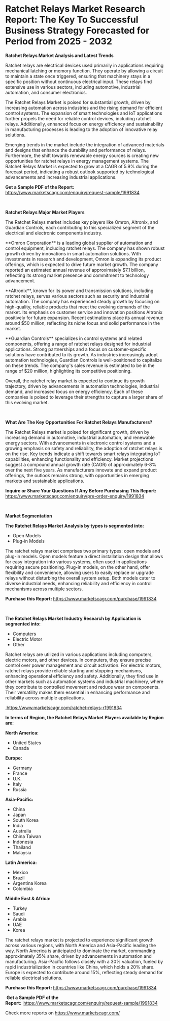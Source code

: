 <p><h1>Ratchet Relays Market Research Report: The Key To Successful Business Strategy Forecasted for Period from 2025 - 2032</h1></p><p><strong>Ratchet Relays Market Analysis and Latest Trends</strong></p>
<p><p>Ratchet relays are electrical devices used primarily in applications requiring mechanical latching or memory function. They operate by allowing a circuit to maintain a state once triggered, ensuring that machinery stays in a specific position without continuous electrical input. These relays find extensive use in various sectors, including automotive, industrial automation, and consumer electronics.</p><p>The Ratchet Relays Market is poised for substantial growth, driven by increasing automation across industries and the rising demand for efficient control systems. The expansion of smart technologies and IoT applications further propels the need for reliable control devices, including ratchet relays. Additionally, enhanced focus on energy efficiency and sustainability in manufacturing processes is leading to the adoption of innovative relay solutions.</p><p>Emerging trends in the market include the integration of advanced materials and designs that enhance the durability and performance of relays. Furthermore, the shift towards renewable energy sources is creating new opportunities for ratchet relays in energy management systems. The Ratchet Relays Market is expected to grow at a CAGR of 5.9% during the forecast period, indicating a robust outlook supported by technological advancements and increasing industrial applications.</p></p>
<p><strong>Get a Sample PDF of the Report:&nbsp;</strong> <a href="https://www.marketscagr.com/enquiry/request-sample/1991834?utm_campaign=3271&utm_medium=2&utm_source=Github&utm_content=ia&utm_term=06042025&utm_id=ratchet-relays">https://www.marketscagr.com/enquiry/request-sample/1991834</a></p>
<p>&nbsp;</p>
<p><strong>Ratchet Relays Major Market Players</strong></p>
<p><p>The Ratchet Relays market includes key players like Omron, Altronix, and Guardian Controls, each contributing to this specialized segment of the electrical and electronic components industry. </p><p>**Omron Corporation** is a leading global supplier of automation and control equipment, including ratchet relays. The company has shown robust growth driven by innovations in smart automation solutions. With investments in research and development, Omron is expanding its product offerings, which is expected to drive future market growth. The company reported an estimated annual revenue of approximately $7.1 billion, reflecting its strong market presence and commitment to technology advancement.</p><p>**Altronix**, known for its power and transmission solutions, including ratchet relays, serves various sectors such as security and industrial automation. The company has experienced steady growth by focusing on high-quality, reliable products that meet the evolving demands of the market. Its emphasis on customer service and innovation positions Altronix positively for future expansion. Recent estimations place its annual revenue around $50 million, reflecting its niche focus and solid performance in the market.</p><p>**Guardian Controls** specializes in control systems and related components, offering a range of ratchet relays designed for industrial applications. Strong partnerships and a focus on customer-specific solutions have contributed to its growth. As industries increasingly adopt automation technologies, Guardian Controls is well-positioned to capitalize on these trends. The company's sales revenue is estimated to be in the range of $20 million, highlighting its competitive positioning.</p><p>Overall, the ratchet relay market is expected to continue its growth trajectory, driven by advancements in automation technologies, industrial demand, and increased focus on energy efficiency. Each of these companies is poised to leverage their strengths to capture a larger share of this evolving market.</p></p>
<p>&nbsp;</p>
<p><strong>What Are The Key Opportunities For Ratchet Relays Manufacturers?</strong></p>
<p><p>The Ratchet Relays market is poised for significant growth, driven by increasing demand in automotive, industrial automation, and renewable energy sectors. With advancements in electronic control systems and a growing emphasis on safety and reliability, the adoption of ratchet relays is on the rise. Key trends indicate a shift towards smart relays integrating IoT capabilities, enhancing functionality and efficiency. Market projections suggest a compound annual growth rate (CAGR) of approximately 6-8% over the next five years. As manufacturers innovate and expand product offerings, the outlook remains strong, with opportunities in emerging markets and sustainable applications.</p></p>
<p><strong>Inquire or Share Your Questions If Any Before Purchasing This Report:</strong> <a href="https://www.marketscagr.com/enquiry/pre-order-enquiry/1991834?utm_campaign=3271&utm_medium=2&utm_source=Github&utm_content=ia&utm_term=06042025&utm_id=ratchet-relays">https://www.marketscagr.com/enquiry/pre-order-enquiry/1991834</a></p>
<p>&nbsp;</p>
<p><strong>Market Segmentation</strong></p>
<p><strong>The Ratchet Relays Market Analysis by types is segmented into:</strong></p>
<p><ul><li>Open Models</li><li>Plug-in Models</li></ul></p>
<p><p>The ratchet relays market comprises two primary types: open models and plug-in models. Open models feature a direct installation design that allows for easy integration into various systems, often used in applications requiring secure positioning. Plug-in models, on the other hand, offer flexibility and convenience, allowing users to easily replace or upgrade relays without disturbing the overall system setup. Both models cater to diverse industrial needs, enhancing reliability and efficiency in control mechanisms across multiple sectors.</p></p>
<p><strong>Purchase this Report:&nbsp;</strong><a href="https://www.marketscagr.com/purchase/1991834?utm_campaign=3271&utm_medium=2&utm_source=Github&utm_content=ia&utm_term=06042025&utm_id=ratchet-relays">https://www.marketscagr.com/purchase/1991834</a></p>
<p>&nbsp;</p>
<p><strong>The Ratchet Relays Market Industry Research by Application is segmented into:</strong></p>
<p><ul><li>Computers</li><li>Electric Motor</li><li>Other</li></ul></p>
<p><p>Ratchet relays are utilized in various applications including computers, electric motors, and other devices. In computers, they ensure precise control over power management and circuit activation. For electric motors, ratchet relays provide reliable starting and stopping mechanisms, enhancing operational efficiency and safety. Additionally, they find use in other markets such as automation systems and industrial machinery, where they contribute to controlled movement and reduce wear on components. Their versatility makes them essential in enhancing performance and reliability across multiple applications.</p></p>
<p><a href="https://www.marketscagr.com/ratchet-relays-r1991834?utm_campaign=3271&utm_medium=2&utm_source=Github&utm_content=ia&utm_term=06042025&utm_id=ratchet-relays">&nbsp;https://www.marketscagr.com/ratchet-relays-r1991834</a></p>
<p><strong>In terms of Region, the Ratchet Relays Market Players available by Region are:</strong></p>
<p>
    <p> <strong> North America: </strong>
        <ul>
            <li>United States</li>
            <li>Canada</li>
        </ul>
        </p> 
    <p> <strong> Europe: </strong>
        <ul>
            <li>Germany</li>
            <li>France</li>
            <li>U.K.</li>
            <li>Italy</li>
            <li>Russia</li>
        </ul>
        </p> 
    <p> <strong> Asia-Pacific: </strong>
        <ul>
            <li>China</li>
            <li>Japan</li>
            <li>South Korea</li>
            <li>India</li>
            <li>Australia</li>
            <li>China Taiwan</li>
            <li>Indonesia</li>
            <li>Thailand</li>
            <li>Malaysia</li>
        </ul>
        </p> 
    <p> <strong> Latin America: </strong>
        <ul>
            <li>Mexico</li>
            <li>Brazil</li>
            <li>Argentina Korea</li>
            <li>Colombia</li>
        </ul>
        </p> 
    <p> <strong> Middle East & Africa: </strong>
        <ul>
            <li>Turkey</li>
            <li>Saudi</li>
            <li>Arabia</li>
            <li>UAE</li>
            <li>Korea</li>
        </ul>
    </p>
    </p>
<p><p>The ratchet relays market is projected to experience significant growth across various regions, with North America and Asia-Pacific leading the way. North America is anticipated to dominate the market, commanding approximately 35% share, driven by advancements in automation and manufacturing. Asia-Pacific follows closely with a 30% valuation, fueled by rapid industrialization in countries like China, which holds a 20% share. Europe is expected to contribute around 15%, reflecting steady demand for reliable electrical solutions.</p></p>
<p><strong>Purchase this Report: </strong><a href="https://www.marketscagr.com/purchase/1991834?utm_campaign=3271&utm_medium=2&utm_source=Github&utm_content=ia&utm_term=06042025&utm_id=ratchet-relays">https://www.marketscagr.com/purchase/1991834</a></p>
<p>&nbsp;<strong>Get a Sample PDF of the Report:&nbsp;&nbsp;</strong><a href="https://www.marketscagr.com/enquiry/request-sample/1991834?utm_campaign=3271&utm_medium=2&utm_source=Github&utm_content=ia&utm_term=06042025&utm_id=ratchet-relays">https://www.marketscagr.com/enquiry/request-sample/1991834</a></p>
<p><strong></strong></p>
<p>Check more reports on <a href="https://www.marketscagr.com/?utm_campaign=3271&utm_medium=2&utm_source=Github&utm_content=ia&utm_term=06042025&utm_id=ratchet-relays">https://www.marketscagr.com/</a></p>